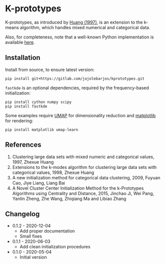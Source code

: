 
# K-prototypes

K-prototypes, as introduced by [Huang (1997)](#ref1), is an extension to the
k-means algorithm, which handles mixed numerical and categorical data.

Also, for completeness, note that a well-known Python implementation is
available [here](https://github.com/nicodv/kmodes).


## Installation

Install from source, to ensure latest version:

```
pip install git+https://gitlab.com/jojolebarjos/kprototypes.git
```

`fastkde` is an optional dependencies, required by the frequency-based initialization:

```
pip install cython numpy scipy
pip install fastkde
```

Some examples require [UMAP](https://github.com/lmcinnes/umap) for dimensionality reduction and [matplotlib](https://matplotlib.org/) for rendering:

```
pip install matplotlib umap-learn
```


## References

<ol>
    <li><a name="ref1"></a>
        Clustering large data sets with mixed numeric and categorical values,
        1997, Zhexue Huang
    </li>
    <li><a name="ref2"></a>
        Extensions to the k-modes algorithm for clustering large data sets with
        categorical values, 1998, Zhexue Huang
    </li>
    <li><a name="ref3"></a>
        A new initialization method for categorical data clustering, 2009,
        Fuyuan Cao, Jiye Liang, Liang Bai
    </li>
    <li><a name="ref4"></a>
        A Novel Cluster Center Initialization Method for the k-Prototypes
        Algorithms using Centrality and Distance, 2015, Jinchao Ji, Wei Pang,
        Yanlin Zheng, Zhe Wang, Zhiqiang Ma and Libiao Zhang
    </li>
</ol>


## Changelog

 * 0.1.2 - 2020-12-04
    * Add proper documentation
    * Small fixes
 * 0.1.1 - 2020-06-03
    * Add clean initialization procedures
 * 0.1.0 - 2020-05-04
    * Initial version
